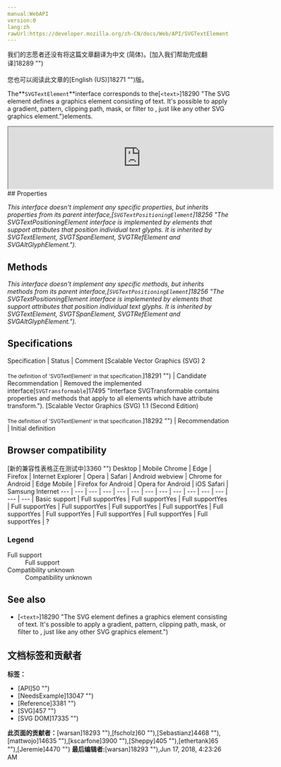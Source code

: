 ```yaml
---
manual:WebAPI
version:0
lang:zh
rawUrl:https://developer.mozilla.org/zh-CN/docs/Web/API/SVGTextElement
---
```




<bdi>我们的志愿者还没有将这篇文章翻译为<bdi>中文 (简体)</bdi>。[加入我们帮助完成翻译]18289 "")<br></br>您也可以阅读此文章的[English (US)]18271 "")版。</bdi>






The**`SVGTextElement`**interface corresponds to the[`<text>`]18290 "The SVG <text> element defines a graphics element consisting of text. It's possible to apply a gradient, pattern, clipping path, mask, or filter to <text>, just like any other SVG graphics element.")elements.

<iframe src='https://mdn.mozillademos.org/en-US/docs/Web/API/SVGTextElement$samples/inheritance_diagram?revision=1388759' width='600' height='140'></iframe>
## Properties<a name="Properties"></a>


<em>This interface doesn&#39;t implement any specific properties, but inherits properties from its parent interface,[`SVGTextPositioningElement`]18256 "The SVGTextPositioningElement interface is implemented by elements that support attributes that position individual text glyphs. It is inherited by SVGTextElement, SVGTSpanElement, SVGTRefElement and SVGAltGlyphElement.").</em>


## Methods<a name="Methods"></a>


<em>This interface doesn&#39;t implement any specific methods, but inherits methods from its parent interface,[`SVGTextPositioningElement`]18256 "The SVGTextPositioningElement interface is implemented by elements that support attributes that position individual text glyphs. It is inherited by SVGTextElement, SVGTSpanElement, SVGTRefElement and SVGAltGlyphElement.").</em>


## Specifications<a name="Specifications"></a>
Specification | Status | Comment 
[Scalable Vector Graphics (SVG) 2<br></br><small>The definition of &#39;SVGTextElement&#39; in that specification.</small>]18291 "") | Candidate Recommendation | Removed the implemented interface[`SVGTransformable`]17495 "Interface SVGTransformable contains properties and methods that apply to all elements which have attribute transform."). 
[Scalable Vector Graphics (SVG) 1.1 (Second Edition)<br></br><small>The definition of &#39;SVGTextElement&#39; in that specification.</small>]18292 "") | Recommendation | Initial definition 


## Browser compatibility<a name="Browser_compatibility"></a>
[新的兼容性表格正在测试中<i></i>]3360 "")
<abbr>Desktop<i></i></abbr> | <abbr>Mobile<i></i></abbr> 
<abbr>Chrome<i></i></abbr> | <abbr>Edge<i></i></abbr> | <abbr>Firefox<i></i></abbr> | <abbr>Internet Explorer<i></i></abbr> | <abbr>Opera<i></i></abbr> | <abbr>Safari<i></i></abbr> | <abbr>Android webview<i></i></abbr> | <abbr>Chrome for Android<i></i></abbr> | <abbr>Edge Mobile<i></i></abbr> | <abbr>Firefox for Android<i></i></abbr> | <abbr>Opera for Android<i></i></abbr> | <abbr>iOS Safari<i></i></abbr> | <abbr>Samsung Internet<i></i></abbr> 
 ---  |  ---  |  ---  |  ---  |  ---  |  ---  |  ---  |  ---  |  ---  |  ---  |  ---  |  ---  |  ---  |  ---  | 
Basic support | <abbr>Full support</abbr>Yes | <abbr>Full support</abbr>Yes | <abbr>Full support</abbr>Yes | <abbr>Full support</abbr>Yes | <abbr>Full support</abbr>Yes | <abbr>Full support</abbr>Yes | <abbr>Full support</abbr>Yes | <abbr>Full support</abbr>Yes | <abbr>Full support</abbr>Yes | <abbr>Full support</abbr>Yes | <abbr>Full support</abbr>Yes | <abbr>Full support</abbr>Yes | <abbr>?</abbr> 


### Legend<a name="Legend"></a>
<dl><dt id=''><abbr>Full support</abbr></dt><dd>Full support</dd><dt id=''><abbr>Compatibility unknown</abbr></dt><dd>Compatibility unknown</dd></dl>


## See also<a name="See_also"></a>

* [`<text>`]18290 "The SVG <text> element defines a graphics element consisting of text. It's possible to apply a gradient, pattern, clipping path, mask, or filter to <text>, just like any other SVG graphics element.")



## 文档标签和贡献者
**标签：**
* [API]50 "")
* [NeedsExample]13047 "")
* [Reference]3381 "")
* [SVG]457 "")
* [SVG DOM]17335 "")

**此页面的贡献者：**[warsan]18293 ""),[fscholz]60 ""),[Sebastianz]4468 ""),[mattwojo]14635 ""),[kscarfone]3900 ""),[Sheppy]405 ""),[ethertank]65 ""),[Jeremie]4470 "")
**最后编辑者:**[warsan]18293 ""),<time>Jun 17, 2018, 4:23:26 AM</time>


